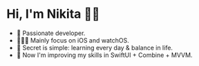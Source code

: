 # Hi, I'm Nikita 👋🏽
- 🍾 Passionate developer. 
- 👨🏽‍💻 Mainly focus on iOS and watchOS.
- 💭 Secret is simple: learning every day & balance in life.
- 🐉 Now I'm improving my skills in SwiftUI + Combine + MVVM.
